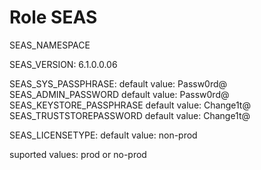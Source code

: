 # Role SEAS


SEAS_NAMESPACE

SEAS_VERSION: 6.1.0.0.06

SEAS_SYS_PASSPHRASE: 
default value: Passw0rd@
SEAS_ADMIN_PASSWORD
default value: Passw0rd@
SEAS_KEYSTORE_PASSPHRASE
default value: Change1t@
SEAS_TRUSTSTOREPASSWORD
default value: Change1t@

SEAS_LICENSETYPE:
 default value: non-prod
 
suported values: prod or no-prod